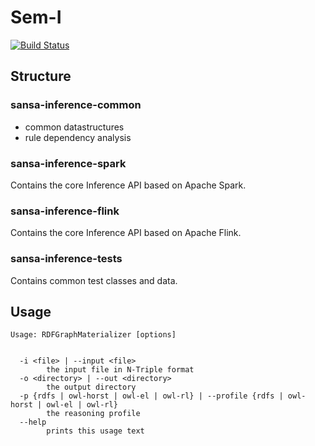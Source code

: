 # Sem-I
[![Build Status](https://ci.aksw.org/jenkins/job/SANSA%20Inference%20Layer/job/develop/badge/icon)](https://ci.aksw.org/jenkins/job/SANSA%20Inference%20Layer/job/develop/)

## Structure
### sansa-inference-common
* common datastructures
* rule dependency analysis 

### sansa-inference-spark
Contains the core Inference API based on Apache Spark.

### sansa-inference-flink
Contains the core Inference API based on Apache Flink.

### sansa-inference-tests
Contains common test classes and data.

## Usage
```
Usage: RDFGraphMaterializer [options]


  -i <file> | --input <file>
        the input file in N-Triple format
  -o <directory> | --out <directory>
        the output directory
  -p {rdfs | owl-horst | owl-el | owl-rl} | --profile {rdfs | owl-horst | owl-el | owl-rl}
        the reasoning profile
  --help
        prints this usage text
```
